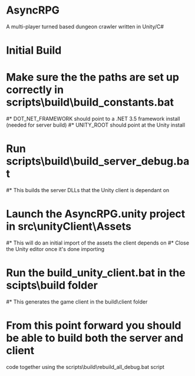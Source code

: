 AsyncRPG
========

A multi-player turned based dungeon crawler written in Unity/C#

Initial Build
=============
# Make sure the the paths are set up correctly in scripts\build\build_constants.bat
 #* DOT_NET_FRAMEWORK should point to a .NET 3.5 framework install (needed for server build)
 #* UNITY_ROOT should point at the Unity install
# Run scripts\build\build_server_debug.bat
 #* This builds the server DLLs that the Unity client is dependant on
# Launch the AsyncRPG.unity project in src\unityClient\Assets
 #* This will do an initial import of the assets the client depends on
 #* Close the Unity editor once it's done importing
# Run the build_unity_client.bat in the scipts\build folder
 #* This generates the game client in the build\client folder
# From this point forward you should be able to build both the server and client
code together using the scripts\build\rebuild_all_debug.bat script